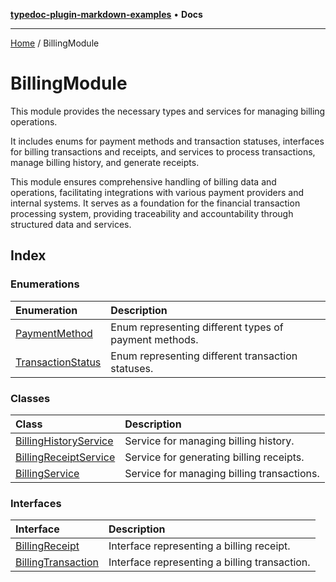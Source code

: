 [**typedoc-plugin-markdown-examples**](../README.md) • **Docs**

***

[Home](../README.md) / BillingModule

# BillingModule

This module provides the necessary types and services for managing billing operations.

It includes enums for payment methods and transaction statuses, interfaces for billing transactions and receipts,
and services to process transactions, manage billing history, and generate receipts.

This module ensures comprehensive handling of billing data and operations, facilitating integrations with various payment providers and internal systems. It serves as a foundation for the financial transaction processing system, providing traceability and accountability through structured data and services.

## Index

### Enumerations

| Enumeration | Description |
| :------ | :------ |
| [PaymentMethod](enumerations/PaymentMethod.md) | Enum representing different types of payment methods. |
| [TransactionStatus](enumerations/TransactionStatus.md) | Enum representing different transaction statuses. |

### Classes

| Class | Description |
| :------ | :------ |
| [BillingHistoryService](classes/BillingHistoryService.md) | Service for managing billing history. |
| [BillingReceiptService](classes/BillingReceiptService.md) | Service for generating billing receipts. |
| [BillingService](classes/BillingService.md) | Service for managing billing transactions. |

### Interfaces

| Interface | Description |
| :------ | :------ |
| [BillingReceipt](interfaces/BillingReceipt.md) | Interface representing a billing receipt. |
| [BillingTransaction](interfaces/BillingTransaction.md) | Interface representing a billing transaction. |

